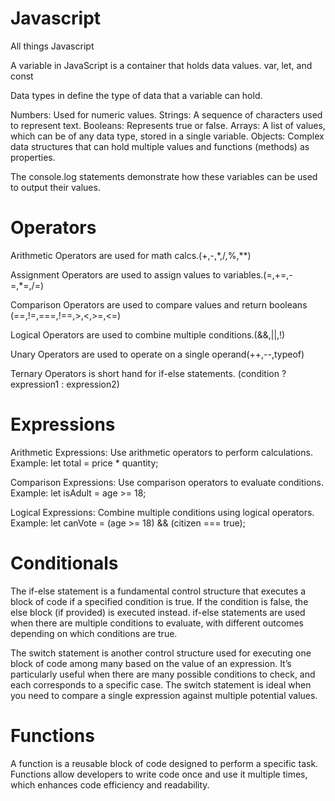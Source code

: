 # Javascript

All things Javascript

A variable in JavaScript is a container that holds data values. var, let, and const

Data types in define the type of data that a variable can hold.

Numbers: Used for numeric values.
Strings: A sequence of characters used to represent text.
Booleans: Represents true or false.
Arrays: A list of values, which can be of any data type, stored in a single variable.
Objects: Complex data structures that can hold multiple values and functions (methods) as properties.

The console.log statements demonstrate how these variables can be used to output their values.

# Operators

Arithmetic Operators are used for math calcs.(+,-,*,/,%,**)

Assignment Operators are used to assign values to variables.(=,+=,-=,*=,/=)

Comparison Operators are used to compare values and return booleans (==,!=,===,!==,>,<,>=,<=)

Logical Operators are used to combine multiple conditions.(&&,||,!)

Unary Operators are used to operate on a single operand(++,--,typeof)

Ternary Operators is short hand for if-else statements.
(condition ? expression1 : expression2)

# Expressions

Arithmetic Expressions: Use arithmetic operators to perform calculations.
Example: let total = price * quantity;

Comparison Expressions: Use comparison operators to evaluate conditions.
Example: let isAdult = age >= 18;

Logical Expressions: Combine multiple conditions using logical operators.
Example: let canVote = (age >= 18) && (citizen === true);

# Conditionals

The if-else statement is a fundamental control structure that executes a block of code if a specified condition is true. If the condition is false, the else block (if provided) is executed instead. if-else statements are used when there are multiple conditions to evaluate, with different outcomes depending on which conditions are true.

The switch statement is another control structure used for executing one block of code among many based on the value of an expression. It’s particularly useful when there are many possible conditions to check, and each corresponds to a specific case. The switch statement is ideal when you need to compare a single expression against multiple potential values.

# Functions

A function is a reusable block of code designed to perform a specific task. Functions allow developers to write code once and use it multiple times, which enhances code efficiency and readability.

